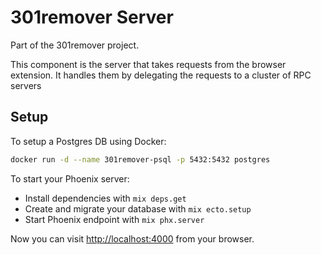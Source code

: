 # 301remover Server

Part of the 301remover project.

This component is the server that takes requests from the browser extension. It handles them by delegating the requests to a cluster of RPC servers

## Setup

To setup a Postgres DB using Docker:

```bash
docker run -d --name 301remover-psql -p 5432:5432 postgres
```

To start your Phoenix server:

- Install dependencies with `mix deps.get`
- Create and migrate your database with `mix ecto.setup`
- Start Phoenix endpoint with `mix phx.server`

Now you can visit <http://localhost:4000> from your browser.
